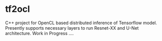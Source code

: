 # tf2ocl
C++ project for OpenCL based distributed inference of Tensorflow model. Presently supports necessary layers to run Resnet-XX and U-Net architecture. 
Work in Progress ....
